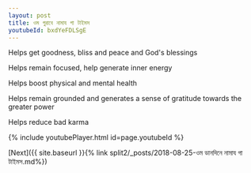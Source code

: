 ```yaml
---
layout: post
title: ওম গুরাবে নামায গা টাইমস
youtubeId: bxdYeFDLSgE
---
```

 
 
Helps get goodness, bliss and peace and God's blessings
 
Helps remain focused, help generate inner energy 
 
Helps boost physical and mental health 
 
Helps remain grounded and generates a sense of gratitude towards the greater power 
 
Helps reduce bad karma
 
 
 
 


{% include youtubePlayer.html id=page.youtubeId %}
 
[Next]({{ site.baseurl }}{% link  split2/_posts/2018-08-25-ওম ডানদিনে নামায গা টাইমস.md%})
 
